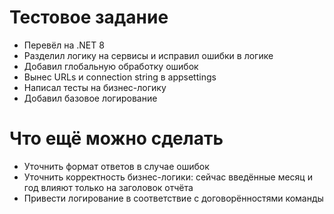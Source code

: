 # Тестовое задание

- Перевёл на .NET 8  
- Разделил логику на сервисы и исправил ошибки в логике  
- Добавил глобальную обработку ошибок  
- Вынес URLs и connection string в appsettings  
- Написал тесты на бизнес-логику  
- Добавил базовое логирование  

# Что ещё можно сделать

- Уточнить формат ответов в случае ошибок  
- Уточнить корректность бизнес-логики: сейчас введённые месяц и год влияют только на заголовок отчёта  
- Привести логирование в соответствие с договорённостями команды  

